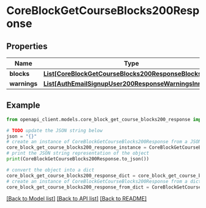 # CoreBlockGetCourseBlocks200Response


## Properties

Name | Type | Description | Notes
------------ | ------------- | ------------- | -------------
**blocks** | [**List[CoreBlockGetCourseBlocks200ResponseBlocksInner]**](CoreBlockGetCourseBlocks200ResponseBlocksInner.md) |  | 
**warnings** | [**List[AuthEmailSignupUser200ResponseWarningsInner]**](AuthEmailSignupUser200ResponseWarningsInner.md) |  | [optional] 

## Example

```python
from openapi_client.models.core_block_get_course_blocks200_response import CoreBlockGetCourseBlocks200Response

# TODO update the JSON string below
json = "{}"
# create an instance of CoreBlockGetCourseBlocks200Response from a JSON string
core_block_get_course_blocks200_response_instance = CoreBlockGetCourseBlocks200Response.from_json(json)
# print the JSON string representation of the object
print(CoreBlockGetCourseBlocks200Response.to_json())

# convert the object into a dict
core_block_get_course_blocks200_response_dict = core_block_get_course_blocks200_response_instance.to_dict()
# create an instance of CoreBlockGetCourseBlocks200Response from a dict
core_block_get_course_blocks200_response_from_dict = CoreBlockGetCourseBlocks200Response.from_dict(core_block_get_course_blocks200_response_dict)
```
[[Back to Model list]](../README.md#documentation-for-models) [[Back to API list]](../README.md#documentation-for-api-endpoints) [[Back to README]](../README.md)


